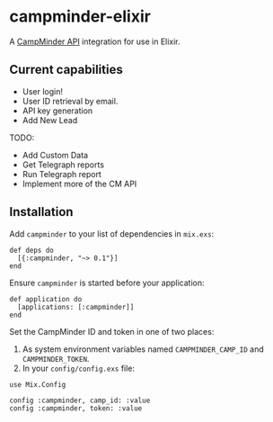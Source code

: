 # campminder-elixir

A [CampMinder API](https://webapi.campminder.com/help) integration for use in Elixir.

## Current capabilities

- User login!
- User ID retrieval by email.
- API key generation
- Add New Lead

TODO:

- Add Custom Data
- Get Telegraph reports
- Run Telegraph report
- Implement more of the CM API

## Installation

Add `campminder` to your list of dependencies in `mix.exs`:

```
def deps do
  [{:campminder, "~> 0.1"}]
end
```

Ensure `campminder` is started before your application:

```
def application do
  [applications: [:campminder]]
end
```

Set the CampMinder ID and token in one of two places:

1. As system environment variables named `CAMPMINDER_CAMP_ID` and `CAMPMINDER_TOKEN`.
2. In your `config/config.exs` file:

```
use Mix.Config

config :campminder, camp_id: :value
config :campminder, token: :value
```
